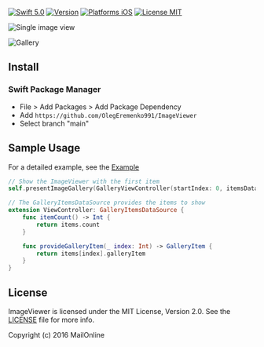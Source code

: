 [![Swift 5.0](https://img.shields.io/badge/Swift-5.0-green.svg?style=flat)](https://developer.apple.com/swift/)
[![Version](https://img.shields.io/badge/SPM-supported-DE5C43.svg?style=flat)](https://swift.org/package-manager/)
[![Platforms iOS](https://img.shields.io/badge/Platforms-iOS-lightgray.svg?style=flat)](https://developer.apple.com/swift/)
[![License MIT](https://img.shields.io/badge/License-MIT-lightgrey.svg?style=flat)](https://opensource.org/licenses/MIT)

![Single image view](https://github.com/Krisiacik/ImageViewer/blob/master/Documentation/single.gif)

![Gallery](https://github.com/Krisiacik/ImageViewer/blob/master/Documentation/gallery.gif)

## Install

### Swift Package Manager

- File > Add Packages > Add Package Dependency
- Add `https://github.com/OlegEremenko991/ImageViewer`
- Select branch "main"

## Sample Usage

For a detailed example, see the [Example](https://github.com/OlegEremenko991/ImageViewer/tree/main/Example)

```swift
// Show the ImageViewer with the first item
self.presentImageGallery(GalleryViewController(startIndex: 0, itemsDataSource: self))

// The GalleryItemsDataSource provides the items to show
extension ViewController: GalleryItemsDataSource {
    func itemCount() -> Int {
        return items.count
    }

    func provideGalleryItem(_ index: Int) -> GalleryItem {
        return items[index].galleryItem
    }
}

```

## License

ImageViewer is licensed under the MIT License, Version 2.0. See the [LICENSE](LICENSE) file for more info.

Copyright (c) 2016 MailOnline
